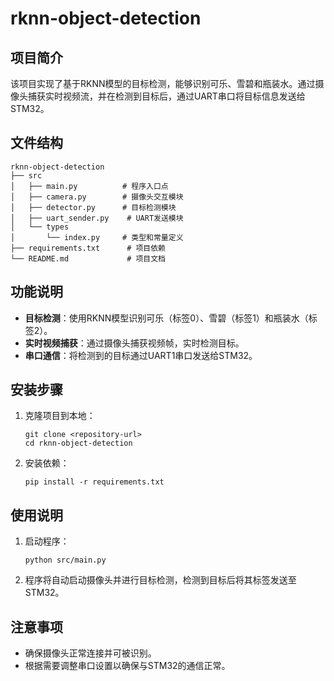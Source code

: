 # rknn-object-detection

## 项目简介
该项目实现了基于RKNN模型的目标检测，能够识别可乐、雪碧和瓶装水。通过摄像头捕获实时视频流，并在检测到目标后，通过UART串口将目标信息发送给STM32。

## 文件结构
```
rknn-object-detection
├── src
│   ├── main.py          # 程序入口点
│   ├── camera.py        # 摄像头交互模块
│   ├── detector.py      # 目标检测模块
│   ├── uart_sender.py    # UART发送模块
│   └── types
│       └── index.py     # 类型和常量定义
├── requirements.txt      # 项目依赖
└── README.md             # 项目文档
```

## 功能说明
- **目标检测**：使用RKNN模型识别可乐（标签0）、雪碧（标签1）和瓶装水（标签2）。
- **实时视频捕获**：通过摄像头捕获视频帧，实时检测目标。
- **串口通信**：将检测到的目标通过UART1串口发送给STM32。

## 安装步骤
1. 克隆项目到本地：
   ```
   git clone <repository-url>
   cd rknn-object-detection
   ```
2. 安装依赖：
   ```
   pip install -r requirements.txt
   ```

## 使用说明
1. 启动程序：
   ```
   python src/main.py
   ```
2. 程序将自动启动摄像头并进行目标检测，检测到目标后将其标签发送至STM32。

## 注意事项
- 确保摄像头正常连接并可被识别。
- 根据需要调整串口设置以确保与STM32的通信正常。
